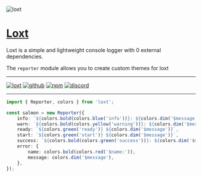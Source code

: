 ![loxt](https://user-images.githubusercontent.com/79442303/220187872-63a607d4-3648-468c-a90c-f685e0cfd5f3.png)

# [Loxt](https://angelnext.dev/)

Loxt is a simple and lightweight console logger with 0 external dependencies.

The `reporter` module allows you to create custom themes for loxt

---

[![loxt](https://img.shields.io/npm/v/loxt?color=%232161b8&logo=gitbook&style=for-the-badge&label=Docs)](https://loxt.angelnext.dev)
[![github](https://img.shields.io/npm/v/loxt?color=%232161b8&logo=github&style=for-the-badge&label=GitHub)](https://github.com/loxt-js/loxt)
[![npm](https://img.shields.io/npm/v/loxt?color=%232161b8&logo=npm&style=for-the-badge)](https://npmjs.com/package/loxt)
[![discord](https://img.shields.io/discord/1002660982591586534?color=%09%235865F2&label=Discord&logo=discord&logoColor=%23FFF&style=for-the-badge)](https://discord.gg/fE4GNHsmcB)

---

```ts
import { Reporter, colors } from 'loxt';

const salmon = new Reporter({
	info: `${colors.bold(colors.blue('info'))}: ${colors.dim('$message')}`,
	warn: `${colors.bold(colors.yellow('warning'))}: ${colors.dim('$message')}`,
	ready: `${colors.green('ready')} ${colors.dim('$message')}`,
	start: `${colors.green('start')} ${colors.dim('$message')}`,
	success: `${colors.bold(colors.green('success'))}: ${colors.dim('$message')}`,
	error: {
		name: colors.bold(colors.red('$name:')),
		message: colors.dim('$message'),
	},
});
```
